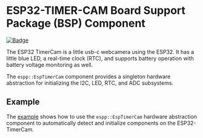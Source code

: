 # ESP32-TIMER-CAM Board Support Package (BSP) Component

[![Badge](https://components.espressif.com/components/espp/esp32-timer-cam/badge.svg)](https://components.espressif.com/components/espp/esp32-timer-cam)

The ESP32 TimerCam is a little usb-c webcamera using the ESP32. It has a little
blue LED, a real-time clock (RTC), and supports battery operation with battery
voltage monitoring as well.

The `espp::EspTimerCam` component provides a singleton hardware abstraction for
initializing the I2C, LED, RTC, and ADC subsystems.

## Example

The [example](./example) shows how to use the `espp::EspTimerCam` hardware
abstraction component to automatically detect and initialize components on the
ESP32-TimerCam.

